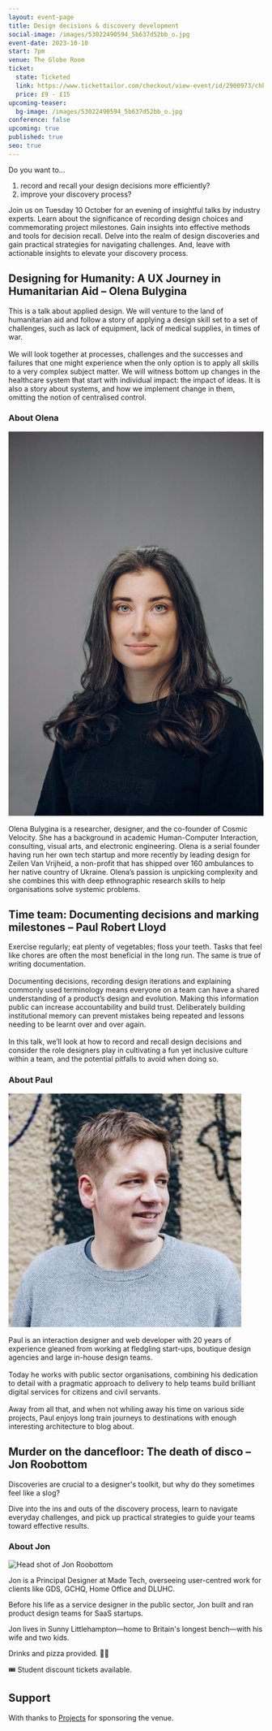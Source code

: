 ```yaml
---
layout: event-page
title: Design decisions & discovery development
social-image: /images/53022490594_5b637d52bb_o.jpg
event-date: 2023-10-10
start: 7pm
venue: The Globe Room
ticket:
  state: Ticketed
  link: https://www.tickettailor.com/checkout/view-event/id/2900973/chk/7689/?modal_widget=true&widget=true
  price: £9 - £15
upcoming-teaser:
  bg-image: /images/53022490594_5b637d52bb_o.jpg
conference: false
upcoming: true
published: true
seo: true
---
```

Do you want to...

1. record and recall your design decisions more efficiently? 
2. improve your discovery process?

Join us on Tuesday 10 October for an evening of insightful talks by industry experts. Learn about the significance of recording design choices and commemorating project milestones. Gain insights into effective methods and tools for decision recall. Delve into the realm of design discoveries and gain practical strategies for navigating challenges. And, leave with actionable insights to elevate your discovery process. 

## Designing for Humanity: A UX Journey in Humanitarian Aid – Olena Bulygina

This is a talk about applied design. We will venture to the land of humanitarian aid and follow a story of applying a design skill set to a set of challenges, such as lack of equipment, lack of medical supplies, in times of war.\
\
We will look together at processes, challenges and the successes and failures that one might experience when the only option is to apply all skills to a very complex subject matter. We will witness bottom up changes in the healthcare system that start with individual impact: the impact of ideas. It is also a story about systems, and how we implement change in them, omitting the notion of centralised control.

### About Olena

<img src="/images/1-img_2332-edit.jpg" alt="Head shot of Olena Bulygina" class="image-align-right"/>

Olena Bulygina is a researcher, designer, and the сo-founder of Cosmic Velocity. She has a background in academic Human-Computer Interaction, consulting, visual arts, and electronic engineering. Olena is a serial founder having run her own tech startup and more recently by leading design for Zeilen Van Vrijheid, a non-profit that has shipped over 160 ambulances to her native country of Ukraine. Olena’s passion is unpicking complexity and she combines this with deep ethnographic research skills to help organisations solve systemic problems.

## Time team: Documenting decisions and marking milestones – Paul Robert Lloyd

Exercise regularly; eat plenty of vegetables; floss your teeth. Tasks that feel like chores are often the most beneficial in the long run. The same is true of writing documentation.\
\
Documenting decisions, recording design iterations and explaining commonly used terminology means everyone on a team can have a shared understanding of a product’s design and evolution. Making this information public can increase accountability and build trust. Deliberately building institutional memory can prevent mistakes being repeated and lessons needing to be learnt over and over again.\
\
In this talk, we’ll look at how to record and recall design decisions and consider the role designers play in cultivating a fun yet inclusive culture within a team, and the potential pitfalls to avoid when doing so.

### About Paul

<img src="/images/paul-robert-lloyd.jpeg" alt="Head shot of Paul Robert Lloyd" class="image-align-right"/>

Paul is an interaction designer and web developer with 20 years of experience gleaned from working at fledgling start-ups, boutique design agencies and large in-house design teams.\
\
Today he works with public sector organisations, combining his dedication to detail with a pragmatic approach to delivery to help teams build brilliant digital services for citizens and civil servants.\
\
Away from all that, and when not whiling away his time on various side projects, Paul enjoys long train journeys to destinations with enough interesting architecture to blog about.

## Murder on the dancefloor: The death of disco – Jon Roobottom

Discoveries are crucial to a designer's toolkit, but why do they sometimes feel like a slog? 

Dive into the ins and outs of the discovery process, learn to navigate everyday challenges, and pick up practical strategies to guide your teams toward effective results.

### About Jon

<img src="/images/img_7858.jpg" alt="Head shot of Jon Roobottom" class="image-align-left"/>

Jon is a Principal Designer at Made Tech, overseeing user-centred work for clients like GDS, GCHQ, Home Office and DLUHC. 

Before his life as a service designer in the public sector, Jon built and ran product design teams for SaaS startups. 

Jon lives in Sunny Littlehampton—home to Britain's longest bench—with his wife and two kids.

Drinks and pizza provided. 🍕🥤

🎟️ Student discount tickets available.

## Support

With thanks to [Projects](https://www.projectsclub.co.uk/) for sponsoring the venue.